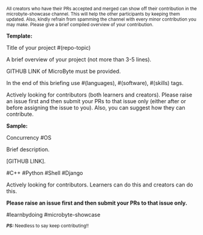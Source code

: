 <sup>All creators who have their PRs accepted and merged can show off their contribution in the microbyte-showcase channel. This will help the other participants by keeping them updated. Also, kindly refrain from spamming the channel with every minor contribution you may make. Please give a brief compiled overview of your contribution. </sup>



**Template:**

Title of your project #(repo-topic)

A brief overview of your project (not more than 3-5 lines). 

GITHUB LINK of MicroByte must be provided. 

In the end of this briefing use #(languages), #(software), #(skills) tags.

Actively looking for contributors (both learners and creators). Please raise an issue first and then submit your PRs to that issue only (either after or before assigning the issue to you). Also, you can suggest how they can contribute.



**Sample:**

Concurrency #OS

Brief description. 

[GITHUB LINK]. 

#C++ #Python #Shell #Django

Actively looking for contributors. Learners can do this and creators can do this. 

**Please raise an issue first and then submit your PRs to that issue only.**

#learnbydoing #microbyte-showcase



<sub>***PS:*** Needless to say keep contributing!!</sub>
